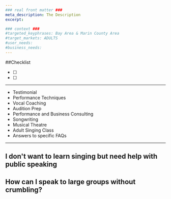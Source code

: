 ```yaml
---
### real front matter ###
meta_description: The Description
excerpt:

### context ###
#targeted_keyphrases: Bay Area & Marin County Area
#target_markets: ADULTS
#user_needs:
#business_needs:
---
```

##Checklist

- [ ]
- [ ]

---

- Testimonial
- Performance Techniques
- Vocal Coaching
- Audition Prep
- Performance and Business Consulting
- Songwriting
- Musical Theatre
- Adult Singing Class
- Answers to specific FAQs
---

## I don't want to learn singing but need help with public speaking

## How can I speak to large groups without crumbling?

